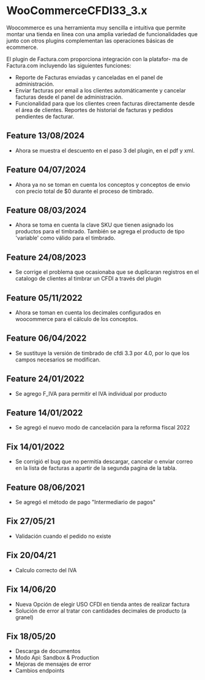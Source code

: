 # WooCommerceCFDI33_3.x

Woocommerce es una herramienta muy sencilla e intuitiva que
permite montar una tienda en línea con una amplia variedad de
funcionalidades que junto con otros plugins complementan las
operaciones básicas de ecommerce.

El plugin de Factura.com proporciona integración con la platafor-
ma de Factura.com incluyendo las siguientes funciones:

- Reporte de Facturas enviadas y canceladas en el panel de administración.
- Enviar facturas por email a los clientes automáticamente y cancelar facturas
desde el panel de administración.
- Funcionalidad para que los clientes creen facturas directamente desde el área
de clientes.
Reportes de historial de facturas y pedidos pendientes de facturar.

## Feature 13/08/2024

- Ahora se muestra el descuento en el paso 3 del plugin, en el pdf y xml.

## Feature 04/07/2024

- Ahora ya no se toman en cuenta los conceptos y conceptos de envio con precio total de $0 durante el proceso de timbrado.

## Feature 08/03/2024

- Ahora se toma en cuenta la clave SKU que tienen asignado los productos para el timbrado. También se agrega el producto de tipo 'variable' como válido para el timbrado.

## Feature 24/08/2023

- Se corrige el problema que ocasionaba que se duplicaran registros en el catalogo de clientes al timbrar un CFDI a través del plugin

## Feature 05/11/2022

- Ahora se toman en cuenta los decimales configurados en woocommerce para el cálculo de los conceptos.

## Feature 06/04/2022

- Se sustituye la versión de timbrado de cfdi 3.3 por 4.0, por lo que los campos necesarios se modifican.

## Feature 24/01/2022

- Se agrego F_IVA para permitir el IVA individual por producto

## Feature 14/01/2022

- Se agregó el nuevo modo de cancelación para la reforma físcal 2022

## Fix 14/01/2022

- Se corrigió el bug que no permitía descargar, cancelar o enviar correo en la lista de facturas a apartir de la segunda pagina de la tabla.

## Feature 08/06/2021

- Se agregó el método de pago "Intermediario de pagos"

## Fix 27/05/21

- Validación cuando el pedido no existe

## Fix 20/04/21

- Calculo correcto del IVA

## Fix 14/06/20

- Nueva Opción de elegir USO CFDI en tienda antes de realizar factura
- Solución de error al tratar con cantidades decimales de producto (a granel)

## Fix 18/05/20

- Descarga de documentos
- Modo Api: Sandbox & Production
- Mejoras de mensajes de error
- Cambios endpoints

